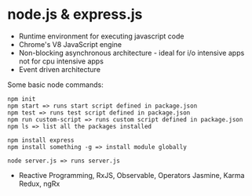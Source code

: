 # node.js & express.js

* Runtime environment for executing javascript code
* Chrome's V8 JavaScript engine
* Non-blocking asynchronous architecture - ideal for i/o intensive apps not for cpu intensive apps
* Event driven architecture

Some basic node commands:
```
npm init
npm start => runs start script defined in package.json
npm test => runs test script defined in package.json
npm run custom-script => runs custom script defined in package.json
npm ls => list all the packages installed

npm install express 
npm install something -g => install module globally 

node server.js => runs server.js 
```


* Reactive Programming, RxJS, Observable, Operators
Jasmine, Karma
Redux, ngRx